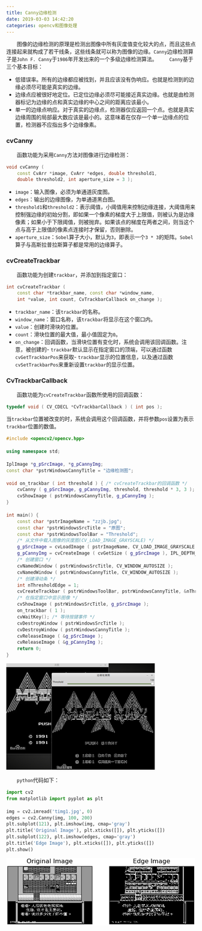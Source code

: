 ```yaml
---
title: Canny边缘检测
date: 2019-03-03 14:42:20
categories: opencv和图像处理
---
```

&emsp;&emsp;图像的边缘检测的原理是检测出图像中所有灰度值变化较大的点，而且这些点连接起来就构成了若干线条，这些线条就可以称为图像的边缘。`Canny`边缘检测算子是`John F. Canny`于`1986`年开发出来的一个多级边缘检测算法。
&emsp;&emsp;`Canny`基于三个基本目标：

- 低错误率。所有的边缘都应被找到，并且应该没有伪响应。也就是检测到的边缘必须尽可能是真实的边缘。
- 边缘点应被很好地定位。已定位边缘必须尽可能接近真实边缘。也就是由检测器标记为边缘的点和真实边缘的中心之间的距离应该最小。
- 单一的边缘点响应。对于真实的边缘点，检测器仅应返回一个点。也就是真实边缘周围的局部最大数应该是最小的。这意味着在仅存一个单一边缘点的位置，检测器不应指出多个边缘像素。

### cvCanny

&emsp;&emsp;函数功能为采用`Canny`方法对图像进行边缘检测：

``` cpp
void cvCanny (
    const CvArr *image, CvArr *edges, double threshold1,
    double threshold2, int aperture_size = 3 );
```

- `image`：输入图像，必须为单通道灰度图。
- `edges`：输出的边缘图像，为单通道黑白图。
- `threshold1`和`threshold2`：表示阈值，小阈值用来控制边缘连接，大阈值用来控制强边缘的初始分割，即如果一个像素的梯度大于上限值，则被认为是边缘像素；如果小于下限阈值，则被抛弃。如果该点的梯度在两者之间，则当这个点与高于上限值的像素点连接时才保留，否则删除。
- `aperture_size`：`Sobel`算子大小，默认为`3`，即表示一个`3 * 3`的矩阵。`Sobel`算子与高斯拉普拉斯算子都是常用的边缘算子。

### cvCreateTrackbar

&emsp;&emsp;函数功能为创建`trackbar`，并添加到指定窗口：

``` cpp
int cvCreateTrackbar (
    const char *trackbar_name, const char *window_name,
    int *value, int count, CvTrackbarCallback on_change );
```

- `trackbar_name`：该`trackbar`的名称。
- `window_name`：窗口名称，该`trackbar`将显示在这个窗口内。
- `value`：创建时滑块的位置。
- `count`：滑块位置的最大值，最小值固定为`0`。
- `on_change`：回调函数，当滑块位置有变化时，系统会调用该回调函数。注意，被创建的- `trackbar`默认显示在指定窗口的顶端，可以通过函数`cvGetTrackbarPos`来获取- `trackbar`显示的位置信息，以及通过函数`cvSetTrackbarPos`来重新设置`trackbar`的显示位置。

### CvTrackbarCallback

&emsp;&emsp;函数功能为`cvCreateTrackbar`函数所使用的回调函数：

``` cpp
typedef void ( CV_CDECL *CvTrackbarCallback ) ( int pos );
```

当`trackbar`位置被改变的时，系统会调用这个回调函数，并将参数`pos`设置为表示`trackbar`位置的数值。

``` cpp
#include <opencv2/opencv.hpp>
​
using namespace std;
​
IplImage *g_pSrcImage, *g_pCannyImg;
const char *pstrWindowsCannyTitle = "边缘检测图";
​
void on_trackbar ( int threshold ) { /* cvCreateTrackbar的回调函数 */
    cvCanny ( g_pSrcImage, g_pCannyImg, threshold, threshold * 3, 3 );
    cvShowImage ( pstrWindowsCannyTitle, g_pCannyImg );
}
​
int main() {
    const char *pstrImageName = "zzjb.jpg";
    const char *pstrWindowsSrcTitle = "原图";
    const char *pstrWindowsToolBar = "Threshold";
    /* 从文件中载入图像的灰度图(CV_LOAD_IMAGE_GRAYSCALE) */
    g_pSrcImage = cvLoadImage ( pstrImageName, CV_LOAD_IMAGE_GRAYSCALE );
    g_pCannyImg = cvCreateImage ( cvGetSize ( g_pSrcImage ), IPL_DEPTH_8U, 1 );
    /* 创建窗口 */
    cvNamedWindow ( pstrWindowsSrcTitle, CV_WINDOW_AUTOSIZE );
    cvNamedWindow ( pstrWindowsCannyTitle, CV_WINDOW_AUTOSIZE );
    /* 创建滑动条 */
    int nThresholdEdge = 1;
    cvCreateTrackbar ( pstrWindowsToolBar, pstrWindowsCannyTitle, &nThresholdEdge, 100, on_trackbar );
    /* 在指定窗口中显示图像 */
    cvShowImage ( pstrWindowsSrcTitle, g_pSrcImage );
    on_trackbar ( 1 );
    cvWaitKey(); /* 等待按键事件 */
    cvDestroyWindow ( pstrWindowsSrcTitle );
    cvDestroyWindow ( pstrWindowsCannyTitle );
    cvReleaseImage ( &g_pSrcImage );
    cvReleaseImage ( &g_pCannyImg );
    return 0;
}
```

<img src="./Canny边缘检测/1.png" height="282" width="395">

&emsp;&emsp;`python`代码如下：

``` python
import cv2
from matplotlib import pyplot as plt
​
img = cv2.imread('timg1.jpg', 0)
edges = cv2.Canny(img, 100, 200)
plt.subplot(121), plt.imshow(img, cmap='gray')
plt.title('Original Image'), plt.xticks([]), plt.yticks([])
plt.subplot(122), plt.imshow(edges, cmap='gray')
plt.title('Edge Image'), plt.xticks([]), plt.yticks([])
plt.show()
```

<img src="./Canny边缘检测/2.png">